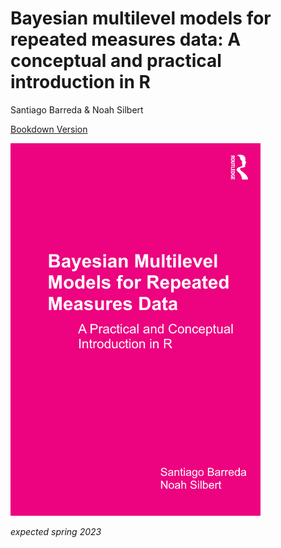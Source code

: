 # Bayesian multilevel models for repeated measures data: A conceptual and practical introduction in R
Santiago Barreda & Noah Silbert
 
[Bookdown Version](https://santiagobarreda.github.io/bmmrmd/)
  
[<img alt="cover" width="400" src="https://raw.githubusercontent.com/santiagobarreda/bmmrmd/main/docs/_main_files/figure-html/cover.png"/>](https://santiagobarreda.github.io/bmmrmd/)

  
 *expected spring 2023* 


